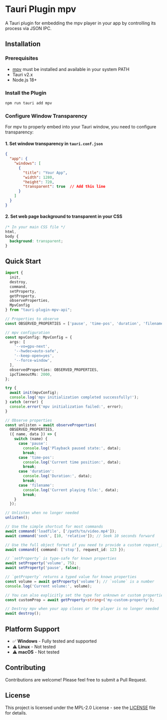 # Tauri Plugin mpv

A Tauri plugin for embedding the mpv player in your app by controlling its process via JSON IPC.

## Installation

### Prerequisites

- [mpv](https://mpv.io/) must be installed and available in your system PATH
- Tauri v2.x
- Node.js 18+

### Install the Plugin

```bash
npm run tauri add mpv
```

### Configure Window Transparency

For mpv to properly embed into your Tauri window, you need to configure transparency:

#### 1. Set window transparency in `tauri.conf.json`

```json
{
  "app": {
    "windows": [
      {
        "title": "Your App",
        "width": 1280,
        "height": 720,
        "transparent": true  // Add this line
      }
    ]
  }
}
```

#### 2. Set web page background to transparent in your CSS

```css
/* In your main CSS file */
html,
body {
  background: transparent;
}
```

## Quick Start

```typescript
import {
  init,
  destroy,
  command,
  setProperty,
  getProperty,
  observeProperties,
  MpvConfig
} from "tauri-plugin-mpv-api";

// Properties to observe
const OBSERVED_PROPERTIES = ['pause', 'time-pos', 'duration', 'filename'] as const;

// mpv configuration
const mpvConfig: MpvConfig = {
  args: [
    '--vo=gpu-next',
    '--hwdec=auto-safe',
    '--keep-open=yes',
    '--force-window',
  ],
  observedProperties: OBSERVED_PROPERTIES,
  ipcTimeoutMs: 2000,
};

try {
  await init(mpvConfig);
  console.log('mpv initialization completed successfully!');
} catch (error) {
  console.error('mpv initialization failed:', error);
}

// Observe properties
const unlisten = await observeProperties(
  OBSERVED_PROPERTIES,
  ({ name, data }) => {
    switch (name) {
      case 'pause':
        console.log('Playback paused state:', data);
        break;
      case 'time-pos':
        console.log('Current time position:', data);
        break;
      case 'duration':
        console.log('Duration:', data);
        break;
      case 'filename':
        console.log('Current playing file:', data);
        break;
    }
  });

// Unlisten when no longer needed
unlisten();

// Use the simple shortcut for most commands
await command('loadfile', ['/path/to/video.mp4']);
await command('seek', [10, 'relative']); // Seek 10 seconds forward

// Use the full object format if you need to provide a custom request_id
await command({ command: ['stop'], request_id: 123 });

// `setProperty` is type-safe for known properties
await setProperty('volume', 75);
await setProperty('pause', false);

// `getProperty` returns a typed value for known properties
const volume = await getProperty('volume'); // `volume` is a number
console.log('Current volume:', volume);

// You can also explicitly set the type for unknown or custom properties
const customProp = await getProperty<string>('my-custom-property');

// Destroy mpv when your app closes or the player is no longer needed
await destroy();

```

## Platform Support

- ✅ **Windows** - Fully tested and supported
- ⚠️ **Linux** - Not tested
- ⚠️ **macOS** - Not tested

## Contributing

Contributions are welcome! Please feel free to submit a Pull Request.

## License

This project is licensed under the MPL-2.0 License - see the [LICENSE](LICENSE) file for details.
